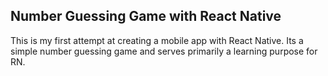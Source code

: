 ## Number Guessing Game with React Native

This is my first attempt at creating a mobile app with React Native.
Its a simple number guessing game and serves primarily a learning purpose for RN.